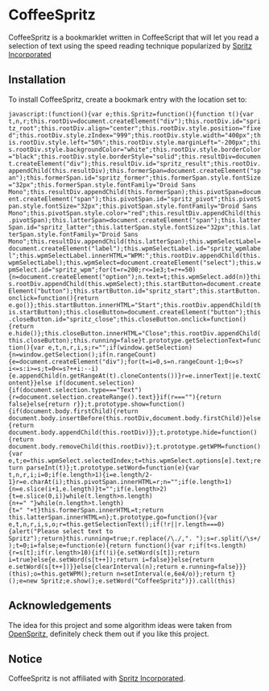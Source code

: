 # CoffeeSpritz

CoffeeSpritz is a bookmarklet written in CoffeeScript that will let you read a selection of text using the speed reading technique popularized by [Spritz Incorporated](http://www.spritzinc.com/)

## Installation

To install CoffeeSpritz, create a bookmark entry with the location set to:

`javascript:(function(){var e;this.Spritz=function(){function t(){var t,n,r;this.rootDiv=document.createElement("div");this.rootDiv.id="spritz_root";this.rootDiv.align="center";this.rootDiv.style.position="fixed";this.rootDiv.style.zIndex="999";this.rootDiv.style.width="400px";this.rootDiv.style.left="50%";this.rootDiv.style.marginLeft="-200px";this.rootDiv.style.backgroundColor="white";this.rootDiv.style.borderColor="black";this.rootDiv.style.borderStyle="solid";this.resultDiv=document.createElement("div");this.resultDiv.id="spritz_result";this.rootDiv.appendChild(this.resultDiv);this.formerSpan=document.createElement("span");this.formerSpan.id="spritz_former";this.formerSpan.style.fontSize="32px";this.formerSpan.style.fontFamily="Droid Sans Mono";this.resultDiv.appendChild(this.formerSpan);this.pivotSpan=document.createElement("span");this.pivotSpan.id="spritz_pivot";this.pivotSpan.style.fontSize="32px";this.pivotSpan.style.fontFamily="Droid Sans Mono";this.pivotSpan.style.color="red";this.resultDiv.appendChild(this.pivotSpan);this.latterSpan=document.createElement("span");this.latterSpan.id="spritz_latter";this.latterSpan.style.fontSize="32px";this.latterSpan.style.fontFamily="Droid Sans Mono";this.resultDiv.appendChild(this.latterSpan);this.wpmSelectLabel=document.createElement("label");this.wpmSelectLabel.id="spritz_wpmlabel";this.wpmSelectLabel.innerHTML="WPM:";this.rootDiv.appendChild(this.wpmSelectLabel);this.wpmSelect=document.createElement("select");this.wpmSelect.id="spritz_wpm";for(t=r=200;r<=1e3;t=r+=50){n=document.createElement("option");n.text=t;this.wpmSelect.add(n)}this.rootDiv.appendChild(this.wpmSelect);this.startButton=document.createElement("button");this.startButton.id="spritz_start";this.startButton.onclick=function(){return e.go()};this.startButton.innerHTML="Start";this.rootDiv.appendChild(this.startButton);this.closeButton=document.createElement("button");this.closeButton.id="spritz_close";this.closeButton.onclick=function(){return e.hide()};this.closeButton.innerHTML="Close";this.rootDiv.appendChild(this.closeButton);this.running=false}t.prototype.getSelectionText=function(){var e,t,n,r,i,s;r="";if(window.getSelection){n=window.getSelection();if(n.rangeCount){e=document.createElement("div");for(t=i=0,s=n.rangeCount-1;0<=s?i<=s:i>=s;t=0<=s?++i:--i){e.appendChild(n.getRangeAt(t).cloneContents())}r=e.innerText||e.textContent}}else if(document.selection){if(document.selection.type==="Text"){r=document.selection.createRange().text}}if(r===""){return false}else{return r}};t.prototype.show=function(){if(document.body.firstChild){return document.body.insertBefore(this.rootDiv,document.body.firstChild)}else{return document.body.appendChild(this.rootDiv)}};t.prototype.hide=function(){return document.body.removeChild(this.rootDiv)};t.prototype.getWPM=function(){var e,t;e=this.wpmSelect.selectedIndex;t=this.wpmSelect.options[e].text;return parseInt(t)};t.prototype.setWord=function(e){var t,n,r,i;i=0;if(e.length>1){i=e.length/2-1}r=e.charAt(i);this.pivotSpan.innerHTML=r;n="";if(e.length>1){n=e.slice(i+1,e.length)}t="";if(e.length>2){t=e.slice(0,i)}while(t.length>n.length){n+=" "}while(n.length>t.length){t=" "+t}this.formerSpan.innerHTML=t;return this.latterSpan.innerHTML=n};t.prototype.go=function(){var e,t,n,r,i,s,o;r=this.getSelectionText();if(!r||r.length===0){alert("Please select text to Spritz");return}this.running=true;r.replace(/\./,". ");s=r.split(/\s+/);t=0;i=false;e=function(e){return function(){var r;if(t<s.length){r=s[t];if(r.length>10){if(!i){e.setWord(s[t]);return i=true}else{e.setWord(s[t++]);return i=false}}else{return e.setWord(s[t++])}}else{clearInterval(n);return e.running=false}}}(this);o=this.getWPM();return n=setInterval(e,6e4/o)};return t}();e=new Spritz;e.show();e.setWord("CoffeeSpritz")}).call(this)`

## Acknowledgements

The idea for this project and some algorithm ideas were taken from [OpenSpritz](https://github.com/Miserlou/OpenSpritz), definitely check them out if you like this project.

## Notice

CoffeeSpritz is not affiliated with [Spritz Incorporated](http://www.spritzinc.com/).
